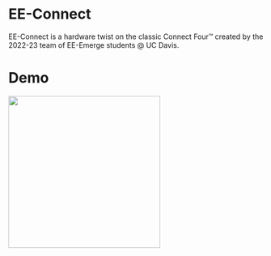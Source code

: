 # EE-Connect
EE-Connect is a hardware twist on the classic Connect Four™ created by the 2022-23 team of EE-Emerge students @ UC Davis. 

# Demo
<img src="https://github.com/theparssa27/theparssa27.github.io/blob/main/pictures/IMG_5321.gif?raw=true" height="300">

